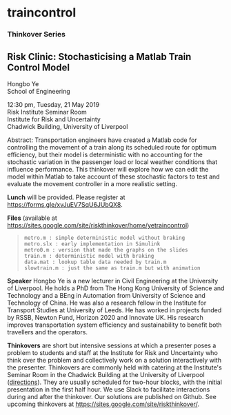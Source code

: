 # traincontrol
### Thinkover Series
   
## Risk Clinic: Stochasticising a Matlab Train Control Model  
  
Hongbo Ye  
School of Engineering  
  
12:30 pm, Tuesday, 21 May 2019  
Risk Institute Seminar Room  
Institute for Risk and Uncertainty  
Chadwick Building, University of Liverpool  
  
Abstract: Transportation engineers have created a Matlab code for controlling the movement of a train along its scheduled route for optimum efficiency, but their model is deterministic with no accounting for the stochastic variation in the passenger load or local weather conditions that influence performance.  This thinkover will explore how we can edit the model within Matlab to take account of these stochastic factors to test and evaluate the movement controller in a more realistic setting.  
  
**Lunch** will be provided.  Please register at https://forms.gle/xvJuEV7SqU6JUbQX8. 
  
**Files** (available at https://sites.google.com/site/riskthinkover/home/yetraincontrol) 
>     metro.m : simple deterministic model without braking
>     metro.slx : early implementation in Simulink 
>     metro0.m : version that made the graphs on the slides
>     train.m : deterministic model with braking
>     data.mat : lookup table data needed by train.m
>     slowtrain.m : just the same as train.m but with animation 

**Speaker** Hongbo Ye is a new lecturer in Civil Engineering at the University of Liverpool. He holds a PhD from The Hong Kong University of Science and Technology and a BEng in Automation from University of Science and Technology of China. He was also a research fellow in the Institute for Transport Studies at University of Leeds. He has worked in projects funded by RSSB, Newton Fund, Horizon 2020 and Innovate UK. His research improves transportation system efficiency and sustainability to benefit both travellers and the operators. 


**Thinkovers** are short but intensive sessions at which a presenter poses a problem to students and staff at the Institute for Risk and Uncertainty who think over the problem and collectively work on a solution interactively with the presenter.  Thinkovers are commonly held with catering at the Institute's Seminar Room in the Chadwick Building at the University of Liverpool ([directions](https://riskinstitute.uk/findus/)). They are usually scheduled for two-hour blocks, with the initial presentation in the first half hour.  We use Slack to facilitate interactions during and after the thinkover.  Our solutions are published on Github.  See upcoming thinkovers at https://sites.google.com/site/riskthinkover/.

